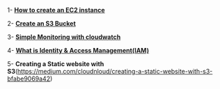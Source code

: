 1- [**How to create an EC2 instance**](https://medium.com/@fawazcp/how-to-create-an-ec2-instance-1eaa6858a5c9)

2- **[Create an S3 Bucket](https://medium.com/@fawazcp/my-first-s3-bucket-83e3cfb14f28)**

3- **[Simple Monitoring with cloudwatch](https://medium.com/@fawazcp/create-a-simple-monitoring-with-cloudwatch-1fa3169ba5a1)**

4- [**What is Identity & Access Management(IAM)**](https://medium.com/cloudnloud/iam-identity-access-management-5b86e18216dd)

5- **Creating a Static website with S3**(https://medium.com/cloudnloud/creating-a-static-website-with-s3-bfabe9069a42)

